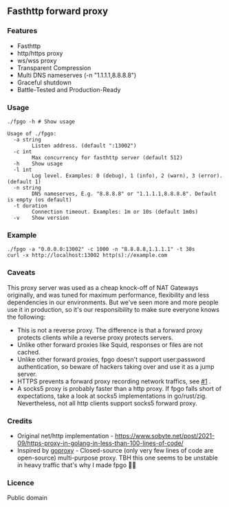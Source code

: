 ## Fasthttp forward proxy

### Features

* Fasthttp
* http/https proxy
* ws/wss proxy
* Transparent Compression
* Multi DNS nameserves (-n "1.1.1.1,8.8.8.8")
* Graceful shutdown
* Battle-Tested and Production-Ready

### Usage

```
./fpgo -h # Show usage

Usage of ./fpgo:
  -a string
        Listen address. (default ":13002")
  -c int
        Max concurrency for fasthttp server (default 512)
  -h    Show usage
  -l int
        Log level. Examples: 0 (debug), 1 (info), 2 (warn), 3 (error). (default 1)
  -n string
        DNS nameserves, E.g. "8.8.8.8" or "1.1.1.1,8.8.8.8". Default is empty (os default)
  -t duration
        Connection timeout. Examples: 1m or 10s (default 1m0s)
  -v    Show version
```

### Example

```fish
./fpgo -a "0.0.0.0:13002" -c 1000 -n "8.8.8.8,1.1.1.1" -t 30s
curl -x http://localhost:13002 http(s)://example.com
```

### Caveats

This proxy server was used as a cheap knock-off of NAT Gateways originally, and was tuned for maximum performance, flexibility and less dependencies in our environments. But we've seen more and more people use it in production, so it's our responsibility to make sure everyone knows the following:

* This is not a reverse proxy. The difference is that a forward proxy protects clients while a reverse proxy protects servers.
* Unlike other forward proxies like Squid, responses or files are not cached.
* Unlike other forward proxies, fpgo doesn't support user:password authentication, so beware of hackers taking over and use it as a jump server.
* HTTPS prevents a forward proxy recording network traffics, see [#1](https://github.com/app-fast/fpgo/issues/1) .
* A socks5 proxy is probably faster than a http proxy. If fpgo falls short of expectations, take a look at socks5 implementations in go/rust/zig. Nevertheless, not all http clients support socks5 forward proxy.

### Credits

* Original net/http implementation - https://www.sobyte.net/post/2021-09/https-proxy-in-golang-in-less-than-100-lines-of-code/
* Inspired by [goproxy](https://github.com/snail007/goproxy) - Closed-source (only very few lines of code are open-source) multi-purpose proxy. TBH this one seems to be unstable in heavy traffic that's why I made fpgo 💐💐

### Licence

Public domain
